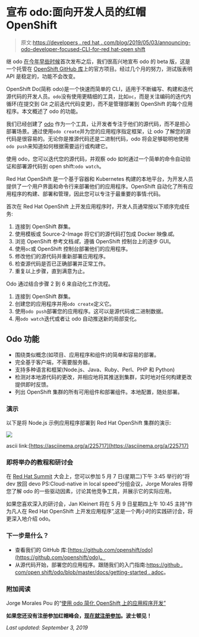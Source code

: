 # 宣布 odo:面向开发人员的红帽 OpenShift

> 原文:[https://developers . red hat . com/blog/2019/05/03/announcing-odo-developer-focused-CLI-for-red hat-open shift](https://developers.redhat.com/blog/2019/05/03/announcing-odo-developer-focused-cli-for-red-hat-openshift)

继 odo [在今年早些时候](https://blog.openshift.com/developing-applications-on-openshift-in-an-easier-way/)首次发布之后，我们很高兴地宣布 odo 的 beta 版，这是一个托管在 [OpenShift GitHub 库](https://github.com/openshift/odo)上的官方项目。经过几个月的努力，测试版表明 API 是稳定的，功能不会改变。

OpenShift Do(简称 odo)是一个快速而简单的 CLI，适用于不断编写、构建和迭代源代码的开发人员。`odo`没有使用更精细的工具，比如`oc`，而是关注编码的迭代内循环(在提交到 Git 之前迭代代码变更)，而不是管理部署到 OpenShift 的每个应用程序。本文概述了 odo 的功能。

我们已经创建了 [odo](https://github.com/openshift/odo) 作为一个工具，让开发者专注于他们的源代码，而不是担心部署场景。通过使用`odo create`并为您的应用程序指定框架，让 odo 了解您的源代码是很容易的。无论你是推源代码还是二进制代码，odo 将会足够聪明地使用`odo push`来知道如何根据需要运行或构建它。

使用 odo，您可以迭代您的源代码，并观察 odo 如何通过一个简单的命令自动验证和部署源代码到 open shift:`odo watch`。

Red Hat OpenShift 是一个基于容器和 Kubernetes 构建的本地平台，为开发人员提供了一个用户界面和命令行来部署他们的应用程序。OpenShift 自动化了所有应用程序的构建、部署和管理，因此您可以专注于最重要的事情:代码。

首次在 Red Hat OpenShift 上开发应用程序时，开发人员通常按以下顺序完成任务:

1.  连接到 OpenShift 群集。
2.  使用模板或 Source-2-Image 将它们的源代码打包成 Docker 映像*或*。
3.  浏览 OpenShift 参考文档*或*，遵循 OpenShift 控制台上的逐步 GUI。
4.  使用`oc`或 OpenShift 控制台部署他们的应用程序。
5.  修改他们的源代码并重新部署应用程序。
6.  检查源代码是否已正确部署并正常工作。
7.  重复以上步骤，直到满意为止。

Odo 通过结合步骤 2 到 6 来自动化工作流程。

1.  连接到 OpenShift 群集。
2.  创建您的应用程序并用`odo create`定义它。
3.  使用`odo push`部署您的应用程序。这可以是源代码或二进制数据。
4.  用`odo watch`迭代或者让 odo 自动推送新的局部变化。

## Odo 功能

*   围绕类似概念(如项目、应用程序和组件)的简单和容易的部署。
*   完全基于客户端，不需要服务器。
*   支持多种语言和框架(Node.js、Java、Ruby、Perl、PHP 和 Python)
*   检测对本地源代码的更改，并相应地将其推送到集群，实时地对任何构建更改提供即时反馈。
*   列出 OpenShift 集群的所有可用组件和部署组件。本地配置，随处部署。

### **演示**

以下是将 Node.js 示例应用程序部署到 Red Hat OpenShift 集群的演示:

![](../Images/7a7f9a1775855a531dadfca23c79bd16.png)

ascii link:[https://asciinema.org/a/225717](https://asciinema.org/a/225717)

### **即将举办的教程和研讨会**

在 [Red Hat Summit](https://www.redhat.com/en/summit/2019?intcmp=701f20000012i8UAAQ) 大会上，您可以参加 5 月 7 日(星期二)下午 3:45 举行的“将 dev 放回 devo PS:Cloud-native in local speed”分组会议，Jorge Morales 将带您了解 odo 的一些驱动因素，讨论其他竞争工具，并展示它的实际应用。

如果您喜欢深入的研讨会，Jan Kleinert 将在 5 月 9 日星期四上午 10:45 主持“作为凡人在 Red Hat OpenShift 上开发应用程序”,这是一个两小时的实践研讨会，将更深入地介绍 odo。

### 下一步是什么？

*   查看我们的 GitHub 库:[https://github.com/openshift/odo](https://github.com/openshift/odo)。
*   从源代码开始，部署您的应用程序。跟随我们的入门指南:[https://github . com/open shift/odo/blob/master/docs/getting-started . adoc](https://github.com/openshift/odo/blob/master/docs/getting-started.adoc)。

### 附加阅读

Jorge Morales Pou 的“[使用 odo 简化 OpenShift 上的应用程序开发”](https://developers.redhat.com/blog/?p=591037)

**如果您还没有注册参加红帽峰会，[现在就注册参加](https://www.redhat.com/en/summit/2019?intcmp=701f20000012i8UAAQ)。波士顿见！**

*Last updated: September 3, 2019*